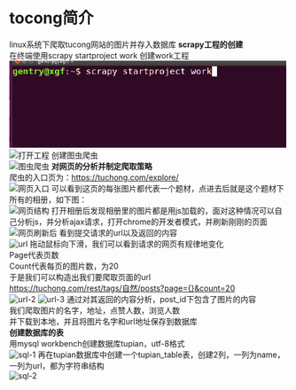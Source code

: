 # tocong简介
linux系统下爬取tucong网站的图片并存入数据库
**scrapy工程的创建**  
在终端使用scrapy startproject work 创建work工程  
![创建工程](https://github.com/Ccxcui/tocong/blob/main/show/%E5%9B%BE%E7%89%871.png)
![打开工程]()
创建图虫爬虫  
![图虫爬虫]()
**对网页的分析并制定爬取策略**  
爬虫的入口页为：https://tuchong.com/explore/  
![网页入口]()
可以看到这页的每张图片都代表一个题材，点进去后就是这个题材下所有的相册，如下图：  
![网页结构]()
打开相册后发现相册里的图片都是用js加载的，面对这种情况可以自己分析js，并分析ajax请求，打开chrome的开发者模式，并刷新刚刚的页面  
![网页刷新后]()
看到提交请求的url以及返回的内容  
![url]()
拖动鼠标向下滑，我们可以看到请求的网页有规律地变化  
Page代表页数  
Count代表每页的图片数，为20  
于是我们可以构造出我们要爬取页面的url  
https://tuchong.com/rest/tags/自然/posts?page={}&count=20  
![url-2]()
![url-3]()
通过对其返回的内容分析，post_id下包含了图片的内容  
我们爬取图片的名字，地址，点赞人数，浏览人数  
并下载到本地，并且将图片名字和url地址保存到数据库  
**创建数据库的表**  
用mysql workbench创建数据库tupian，utf-8格式  
![sql-1]()
再在tupian数据库中创建一个tupian_table表，创建2列，一列为name，一列为url，都为字符串结构  
![sql-2]()
